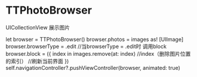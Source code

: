 # TTPhotoBrowser
UICollectionView 展示图片



let browser = TTPhotoBrowser()
browser.photos = images as! [UIImage]
browser.browserType = .edit
//当browserType = .edit时  调用block
browser.block = ({ index in
images.remove(at: index)
//index（删除图片位置的索引）
//刷新当前界面
})
self.navigationController?.pushViewController(browser, animated: true)

